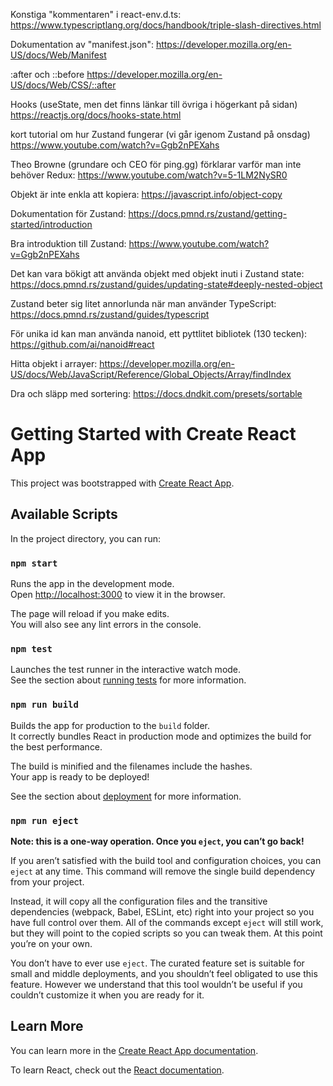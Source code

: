 Konstiga "kommentaren" i react-env.d.ts:
https://www.typescriptlang.org/docs/handbook/triple-slash-directives.html

Dokumentation av "manifest.json":
https://developer.mozilla.org/en-US/docs/Web/Manifest

:after och ::before
https://developer.mozilla.org/en-US/docs/Web/CSS/::after

Hooks (useState, men det finns länkar till övriga i högerkant på sidan)
https://reactjs.org/docs/hooks-state.html

kort tutorial om hur Zustand fungerar (vi går igenom Zustand på onsdag)
https://www.youtube.com/watch?v=Ggb2nPEXahs

Theo Browne (grundare och CEO för ping.gg) förklarar varför man inte behöver Redux:
https://www.youtube.com/watch?v=5-1LM2NySR0

Objekt är inte enkla att kopiera:
https://javascript.info/object-copy

Dokumentation för Zustand:
https://docs.pmnd.rs/zustand/getting-started/introduction

Bra introduktion till Zustand:
https://www.youtube.com/watch?v=Ggb2nPEXahs

Det kan vara bökigt att använda objekt med objekt inuti i Zustand state:
https://docs.pmnd.rs/zustand/guides/updating-state#deeply-nested-object

Zustand beter sig litet annorlunda när man använder TypeScript:
https://docs.pmnd.rs/zustand/guides/typescript

För unika id kan man använda nanoid, ett pyttlitet bibliotek (130 tecken):
https://github.com/ai/nanoid#react

Hitta objekt i arrayer:
https://developer.mozilla.org/en-US/docs/Web/JavaScript/Reference/Global_Objects/Array/findIndex

Dra och släpp med sortering:
https://docs.dndkit.com/presets/sortable

# Getting Started with Create React App

This project was bootstrapped with [Create React App](https://github.com/facebook/create-react-app).

## Available Scripts

In the project directory, you can run:

### `npm start`

Runs the app in the development mode.\
Open [http://localhost:3000](http://localhost:3000) to view it in the browser.

The page will reload if you make edits.\
You will also see any lint errors in the console.

### `npm test`

Launches the test runner in the interactive watch mode.\
See the section about [running tests](https://facebook.github.io/create-react-app/docs/running-tests) for more information.

### `npm run build`

Builds the app for production to the `build` folder.\
It correctly bundles React in production mode and optimizes the build for the best performance.

The build is minified and the filenames include the hashes.\
Your app is ready to be deployed!

See the section about [deployment](https://facebook.github.io/create-react-app/docs/deployment) for more information.

### `npm run eject`

**Note: this is a one-way operation. Once you `eject`, you can’t go back!**

If you aren’t satisfied with the build tool and configuration choices, you can `eject` at any time. This command will remove the single build dependency from your project.

Instead, it will copy all the configuration files and the transitive dependencies (webpack, Babel, ESLint, etc) right into your project so you have full control over them. All of the commands except `eject` will still work, but they will point to the copied scripts so you can tweak them. At this point you’re on your own.

You don’t have to ever use `eject`. The curated feature set is suitable for small and middle deployments, and you shouldn’t feel obligated to use this feature. However we understand that this tool wouldn’t be useful if you couldn’t customize it when you are ready for it.

## Learn More

You can learn more in the [Create React App documentation](https://facebook.github.io/create-react-app/docs/getting-started).

To learn React, check out the [React documentation](https://reactjs.org/).
